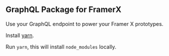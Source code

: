 ## GraphQL Package for FramerX

Use your GraphQL endpoint to power your Framer X prototypes.

Install [yarn](https://yarnpkg.com/en/).

Run ```yarn```, this will install ```node_modules``` locally.

